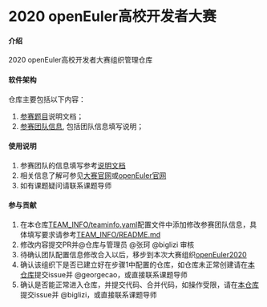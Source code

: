 # 2020 openEuler高校开发者大赛

#### 介绍
2020 openEuler高校开发者大赛组织管理仓库

#### 软件架构
仓库主要包括以下内容：
1.  [参赛题目](https://gitee.com/openeuler-competition/topics-2020/tree/master/DOC)说明文档；
2.  [参赛团队信息](https://gitee.com/openeuler-competition/topics-2020/tree/master/TEAM_INFO), 包括团队信息填写说明； 

#### 使用说明

1.  参赛团队的信息填写参考[说明文档](https://gitee.com/openeuler-competition/topics-2020/blob/master/TEAM_INFO/README.md)
2.  相关信息了解可参见[大赛官网](https://www.oschina.net/2020-openeuler/)或[openEuler官网](https://openeuler.org/)
3.  如有课题疑问请联系课题导师

#### 参与贡献

1.  在本仓库[TEAM_INFO/teaminfo.yaml](https://gitee.com/openeuler-competition/topics-2020/blob/master/TEAM_INFO/teaminfo.yaml)配置文件中添加修改参赛团队信息，具体填写要求请参考[TEAM_INFO/README.md](https://gitee.com/openeuler-competition/topics-2020/blob/master/TEAM_INFO/README.md)
2.  修改内容提交PR并@仓库与管理员 @张珂 @biglizi 审核
3.  待确认团队配置信息修改合入以后，移步到本次大赛组织[openEuler2020](https://gitee.com/openeuler2020)
4.  确认该组织下是否已建立好在步骤1中配置的仓库，如仓库未正常创建请在[本仓库](https://gitee.com/openeuler-competition/topics-2020)提交issue并 @georgecao，或直接联系课题导师
5.  确认是否能正常进入仓库，并提交代码、合并代码，如操作受限，请在[本仓库](https://gitee.com/openeuler-competition/topics-2020)提交issue并 @biglizi，或直接联系课题导师


